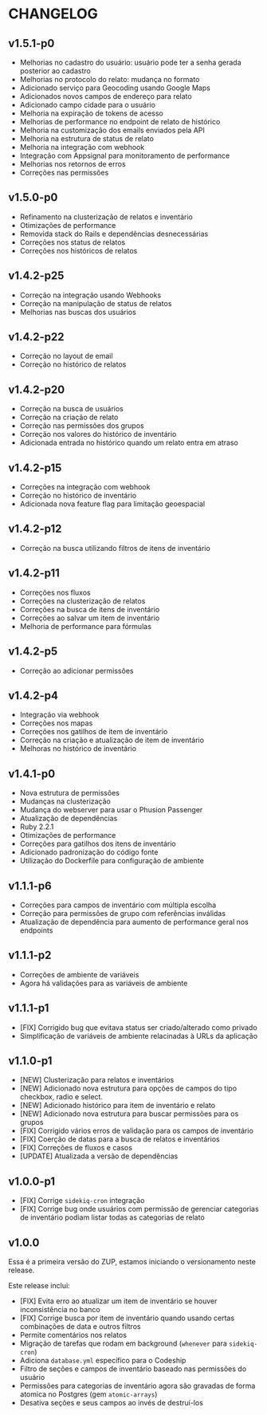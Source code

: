 # CHANGELOG

## v1.5.1-p0
* Melhorias no cadastro do usuário: usuário pode ter a senha gerada posterior ao cadastro
* Melhorias no protocolo do relato: mudança no formato
* Adicionado serviço para Geocoding usando Google Maps
* Adicionados novos campos de endereço para relato
* Adicionado campo cidade para o usuário
* Melhoria na expiração de tokens de acesso
* Melhorias de performance no endpoint de relato de histórico
* Melhoria na customização dos emails enviados pela API
* Melhoria na estrutura de status de relato
* Melhoria na integração com webhook
* Integração com Appsignal para monitoramento de performance
* Melhorias nos retornos de erros
* Correções nas permissões

## v1.5.0-p0
* Refinamento na clusterização de relatos e inventário
* Otimizações de performance
* Removida stack do Rails e dependências desnecessárias
* Correções nos status de relatos
* Correções nos históricos de relatos

## v1.4.2-p25
* Correção na integração usando Webhooks
* Correção na manipulação de status de relatos
* Melhorias nas buscas dos usuários

## v1.4.2-p22
* Correção no layout de email
* Correção no histórico de relatos

## v1.4.2-p20

* Correção na busca de usuários
* Correção na criação de relato
* Correção nas permissões dos grupos
* Correção nos valores do histórico de inventário
* Adicionada entrada no histórico quando um relato entra em atraso

## v1.4.2-p15
* Correções na integração com webhook
* Correção no histórico de inventário
* Adicionada nova feature flag para limitação geoespacial

## v1.4.2-p12
* Correção na busca utilizando filtros de itens de inventário

## v1.4.2-p11
* Correções nos fluxos
* Correções na clusterização de relatos
* Correções na busca de itens de inventário
* Correções ao salvar um item de inventário
* Melhoria de performance para fórmulas

## v1.4.2-p5
* Correção ao adicionar permissões

## v1.4.2-p4
* Integração via webhook
* Correções nos mapas
* Correções nos gatilhos de item de inventário
* Correção na criação e atualização de item de inventário
* Melhoras no histórico de inventário

## v1.4.1-p0
* Nova estrutura de permissões
* Mudanças na clusterização
* Mudança do webserver para usar o Phusion Passenger
* Atualização de dependências
* Ruby 2.2.1
* Otimizações de performance
* Correções para gatilhos dos itens de inventário
* Adicionado padronização do código fonte
* Utilização do Dockerfile para configuração de ambiente


## v1.1.1-p6

* Correções para campos de inventário com múltipla escolha
* Correção para permissões de grupo com referências inválidas
* Atualização de dependência para aumento de performance geral nos endpoints

## v1.1.1-p2

* Correções de ambiente de variáveis
* Agora há validações para as variáveis de ambiente

## v1.1.1-p1

* [FIX] Corrigido bug que evitava status ser criado/alterado como privado
* Simplificação de variáveis de ambiente relacinadas à URLs da aplicação

## v1.1.0-p1
* [NEW] Clusterização para relatos e inventários
* [NEW] Adicionado nova estrutura para opções de campos do tipo checkbox, radio e select.
* [NEW] Adicionado histórico para item de inventário e relato
* [NEW] Adicionado nova estrutura para buscar permissões para os grupos
* [FIX] Corrigido vários erros de validação para os campos de inventário
* [FIX] Coerção de datas para a busca de relatos e inventários
* [FIX] Correções de fluxos e casos
* [UPDATE] Atualizada a versão de dependências

## v1.0.0-p1

* [FIX] Corrige `sidekiq-cron` integração
* [FIX] Corrige bug onde usuários com permissão de gerenciar
categorias de inventário podiam listar todas as categorias de relato

## v1.0.0

Essa é a primeira versão do ZUP, estamos iniciando o versionamento neste release.

Este release inclui:

* [FIX] Evita erro ao atualizar um item de inventário se houver inconsistência no banco
* [FIX] Corrige busca por item de inventário quando usando certas combinações de data e outros filtros
* Permite comentários nos relatos
* Migração de tarefas que rodam em background (`whenever` para `sidekiq-cron`)
* Adiciona `database.yml` específico para o Codeship
* Filtro de seções e campos de inventário baseado nas permissões do usuário
* Permissões para categorias de inventário agora são gravadas de forma atomica no Postgres (gem `atomic-arrays`)
* Desativa seções e seus campos ao invés de destruí-los

